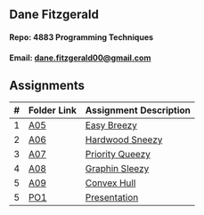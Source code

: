 ## Dane Fitzgerald
#### Repo: 4883 Programming Techniques
#### Email: dane.fitzgerald00@gmail.com
## Assignments
|  #  | Folder Link                            | Assignment Description                               |
| :-: | -------------------------------------- | ---------------------------------------------------- |
|  1  | [A05](Assignments/Easy) | [Easy Breezy](Assignments/Easy) |
|  2  | [A06](Assignments/Hard) | [Hardwood Sneezy](Assignments/Hard) |
|  3  | [A07](Assignments/Priority) | [Priority Queezy](Assignments/Priority) |
|  4  | [A08](Assignments/Graphing) | [Graphin Sleezy](Assignments/Graphing) |
|  5  | [A09](Assignments/ConvexHull) | [Convex Hull](Assignments/ConvexHull) |
|  5  | [PO1](Assignments/Presentation) | [Presentation](Assignments/Presentation) |
